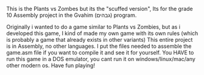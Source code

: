 This is the Plants vs Zombes but its the "scuffed version",
Its for the grade 10 Assembly project in the Gvahim (גבהים) program.

Originally i wanted to do a game similar to Plants vs Zombies, but as i developed this game, I kind of made my own game with its own rules (which is probably a game that already exists in other variants)
This entire project is in Assembly, no other languages.
I put the files needed to assemble the game.asm file if you want to compile it and see it for yourself.
You HAVE to run this game in a DOS emulator, you cant run it on windows/linux/mac/any other modern os.
Have fun playing!
